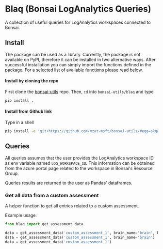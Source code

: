 # Blaq (Bonsai LogAnalytics Queries)

A collection of useful queries for LogAnalytics workspaces connected to
Bonsai.

## Install

The package can be used as a library.  Currently, the package is not available
on PyPI, therefore it can be installed in two alternative ways.
After successful installation you can simply import the functions defined in
the package.  For a selected list of available functions please read below.

#### Install by cloning the repo

First clone the [bonsai-utils](https://github.com/mzat-msft/bonsai-utils) repo.
Then, `cd` into `bonsai-utils/blaq` and type

```bash
pip install .
```

#### Install from Github link

Type in a shell

```bash
pip install -e 'git+https://github.com/mzat-msft/bonsai-utils/#egg=pkg&subdirectory=blaq'
```

## Queries

All queries assumes that the user provides the LogAnalytics workspace ID as
env variable named `LOG_WORKSPACE_ID`.  This information can be obtained from
the azure portal page related to the workspace in Bonsai's Resource Group.

Queries results are returned to the user as Pandas' dataframes.

### Get all data from a custom assessment

A helper function to get all entries related to a custom assessment.

Example usage:

```python
from blaq import get_assessment_data

data = get_assessment_data('custom_assessment_1', brain_name='brain', brain_version='21')
data = get_assessment_data('custom_assessment_1', brain_name='brain')
data = get_assessment_data('custom_assessment_1')
```
